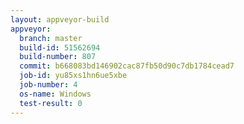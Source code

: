 ```yaml
---
layout: appveyor-build
appveyor:
  branch: master
  build-id: 51562694
  build-number: 807
  commit: b668083bd146902cac87fb50d90c7db1784cead7
  job-id: yu85xs1hn6ue5xbe
  job-number: 4
  os-name: Windows
  test-result: 0
---
```

